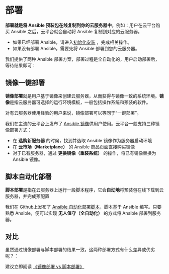 # 部署

**部署就是将 Ansible 预装包在线复制到你的云服务器中**。例如：用户在云平台购买 Ansible 之后，云平台就会自动将 Ansible 复制到对应的云服务器。

- 如果已经部署 Ansible，请进入[初始化安装](/zh/stack-installation.md) ，完成相关操作。
- 如果没有部署 Ansible，需要先将 Ansible 部署到您的云服务器。

我们提供了两种 Ansible 部署方案，部署过程是全自动化的，用户启动部署后，等待结果即可：

## 镜像一键部署

**镜像部署**就是用户基于镜像来创建云服务器，从而获得与镜像一致的系统环境。**镜像**是指云服务器可选择的运行环境模板，一般包括操作系统和预装的软件。

对有云服务器使用经验的用户来说，镜像部署可以等同于“一键部署”。

我们在主流的云平台上发布了 [Ansible 镜像](https://apps.websoft9.com/ansible)供用户使用。云平台一般支持三种镜像部署方式：

* 在 **选购新服务器** 的时候，找到并选取 Ansible 镜像作为服务器启动环境
* 在 **云市场（Marketplace）**  的 Ansible 商品页面直接购买镜像
* 对于已有服务器，通过 **更换镜像（重装系统）** 的操作，将已有镜像替换为 Ansible 镜像。

## 脚本自动化部署

**脚本部署**是指在云服务器上运行一段脚本程序，它会**自动地**将预装包在线下载到云服务器，并完成预配置

我们在 Github上发布了 [Ansible 自动化部署脚本](https://github.com/Websoft9/ansible-ansible)，脚本基于 Ansible 编写。只要熟悉 Ansible，便可以实现 **无人值守（全自动化）** 的方式将 Ansible 部署到服务器。

## 对比

虽然通过镜像部署与脚本部署的结果一致，这两种部署方式有什么差异或优劣呢？：

建议立即阅读 [《镜像部署 vs 脚本部署》](https://support.websoft9.com/docs/faq/zh/bz-product.html#镜像部署-vs-脚本部署)